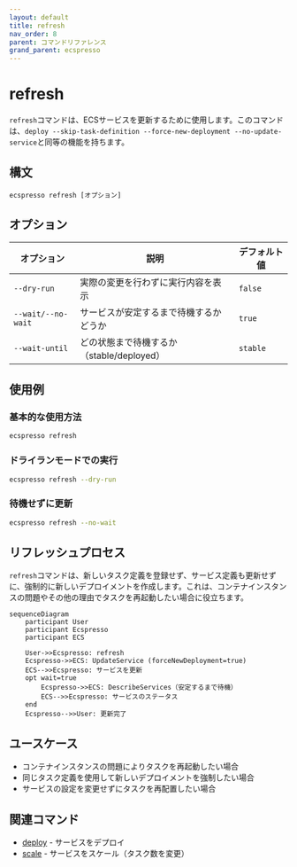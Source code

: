 ```yaml
---
layout: default
title: refresh
nav_order: 8
parent: コマンドリファレンス
grand_parent: ecspresso
---
```


# refresh

`refresh`コマンドは、ECSサービスを更新するために使用します。このコマンドは、`deploy --skip-task-definition --force-new-deployment --no-update-service`と同等の機能を持ちます。

## 構文

```
ecspresso refresh [オプション]
```

## オプション

| オプション | 説明 | デフォルト値 |
|------------|------|-------------|
| `--dry-run` | 実際の変更を行わずに実行内容を表示 | `false` |
| `--wait/--no-wait` | サービスが安定するまで待機するかどうか | `true` |
| `--wait-until` | どの状態まで待機するか（stable/deployed） | `stable` |

## 使用例

### 基本的な使用方法

```bash
ecspresso refresh
```

### ドライランモードでの実行

```bash
ecspresso refresh --dry-run
```

### 待機せずに更新

```bash
ecspresso refresh --no-wait
```

## リフレッシュプロセス

`refresh`コマンドは、新しいタスク定義を登録せず、サービス定義も更新せずに、強制的に新しいデプロイメントを作成します。これは、コンテナインスタンスの問題やその他の理由でタスクを再起動したい場合に役立ちます。

```mermaid
sequenceDiagram
    participant User
    participant Ecspresso
    participant ECS
    
    User->>Ecspresso: refresh
    Ecspresso->>ECS: UpdateService (forceNewDeployment=true)
    ECS-->>Ecspresso: サービスを更新
    opt wait=true
        Ecspresso->>ECS: DescribeServices（安定するまで待機）
        ECS-->>Ecspresso: サービスのステータス
    end
    Ecspresso-->>User: 更新完了
```

## ユースケース

- コンテナインスタンスの問題によりタスクを再起動したい場合
- 同じタスク定義を使用して新しいデプロイメントを強制したい場合
- サービスの設定を変更せずにタスクを再配置したい場合

## 関連コマンド

- [deploy](./deploy.html) - サービスをデプロイ
- [scale](./scale.html) - サービスをスケール（タスク数を変更）
